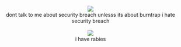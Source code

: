 <p align="center">
<img src="https://files.catbox.moe/k0i7v2.jpg">
<br/>
dont talk to me about security breach unlesss its about burntrap i hate security breach
<br/>
  <br/>
<img src="https://files.catbox.moe/dgzc0b.png"><br/>
     i have rabies
</center>
